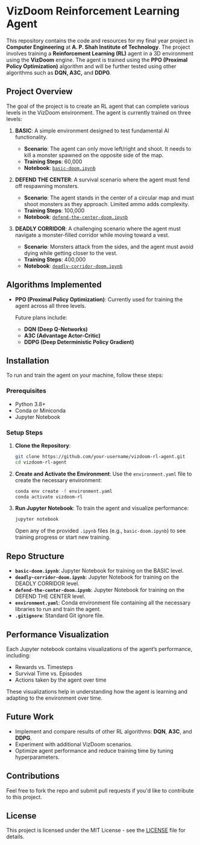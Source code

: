 # VizDoom Reinforcement Learning Agent

This repository contains the code and resources for my final year project in **Computer Engineering** at **A. P. Shah Institute of Technology**. The project involves training a **Reinforcement Learning (RL)** agent in a 3D environment using the **VizDoom** engine. The agent is trained using the **PPO (Proximal Policy Optimization)** algorithm and will be further tested using other algorithms such as **DQN, A3C,** and **DDPG**.

## Project Overview

The goal of the project is to create an RL agent that can complete various levels in the VizDoom environment. The agent is currently trained on three levels:

1. **BASIC**: A simple environment designed to test fundamental AI functionality.
    - **Scenario**: The agent can only move left/right and shoot. It needs to kill a monster spawned on the opposite side of the map.
    - **Training Steps**: 60,000
    - **Notebook**: [`basic-doom.ipynb`](basic-doom.ipynb)

2. **DEFEND THE CENTER**: A survival scenario where the agent must fend off respawning monsters.
    - **Scenario**: The agent stands in the center of a circular map and must shoot monsters as they approach. Limited ammo adds complexity.
    - **Training Steps**: 100,000
    - **Notebook**: [`defend-the-center-doom.ipynb`](defend-the-center-doom.ipynb)

3. **DEADLY CORRIDOR**: A challenging scenario where the agent must navigate a monster-filled corridor while moving toward a vest.
    - **Scenario**: Monsters attack from the sides, and the agent must avoid dying while getting closer to the vest.
    - **Training Steps**: 400,000
    - **Notebook**: [`deadly-corridor-doom.ipynb`](deadly-corridor-doom.ipynb)

## Algorithms Implemented

- **PPO (Proximal Policy Optimization)**: Currently used for training the agent across all three levels.
  
  Future plans include:
  - **DQN (Deep Q-Networks)**
  - **A3C (Advantage Actor-Critic)**
  - **DDPG (Deep Deterministic Policy Gradient)**

## Installation

To run and train the agent on your machine, follow these steps:

### Prerequisites

- Python 3.8+
- Conda or Miniconda
- Jupyter Notebook

### Setup Steps

1. **Clone the Repository**:
    ```bash
    git clone https://github.com/your-username/vizdoom-rl-agent.git
    cd vizdoom-rl-agent
    ```

2. **Create and Activate the Environment**:
    Use the `environment.yaml` file to create the necessary environment:
    ```bash
    conda env create -f environment.yaml
    conda activate vizdoom-rl
    ```

3. **Run Jupyter Notebook**:
    To train the agent and visualize performance:
    ```bash
    jupyter notebook
    ```
    Open any of the provided `.ipynb` files (e.g., `basic-doom.ipynb`) to see training progress or start new training.

## Repo Structure

- **`basic-doom.ipynb`**: Jupyter Notebook for training on the BASIC level.
- **`deadly-corridor-doom.ipynb`**: Jupyter Notebook for training on the DEADLY CORRIDOR level.
- **`defend-the-center-doom.ipynb`**: Jupyter Notebook for training on the DEFEND THE CENTER level.
- **`environment.yaml`**: Conda environment file containing all the necessary libraries to run and train the agent.
- **`.gitignore`**: Standard Git ignore file.

## Performance Visualization

Each Jupyter notebook contains visualizations of the agent’s performance, including:
- Rewards vs. Timesteps
- Survival Time vs. Episodes
- Actions taken by the agent over time

These visualizations help in understanding how the agent is learning and adapting to the environment over time.

## Future Work

- Implement and compare results of other RL algorithms: **DQN**, **A3C**, and **DDPG**.
- Experiment with additional VizDoom scenarios.
- Optimize agent performance and reduce training time by tuning hyperparameters.

## Contributions

Feel free to fork the repo and submit pull requests if you'd like to contribute to this project.

## License

This project is licensed under the MIT License - see the [LICENSE](LICENSE) file for details.
